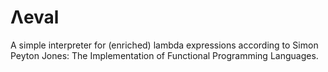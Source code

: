 # Λeval

A simple interpreter for (enriched) lambda expressions according to Simon Peyton Jones: The Implementation of Functional Programming Languages.
